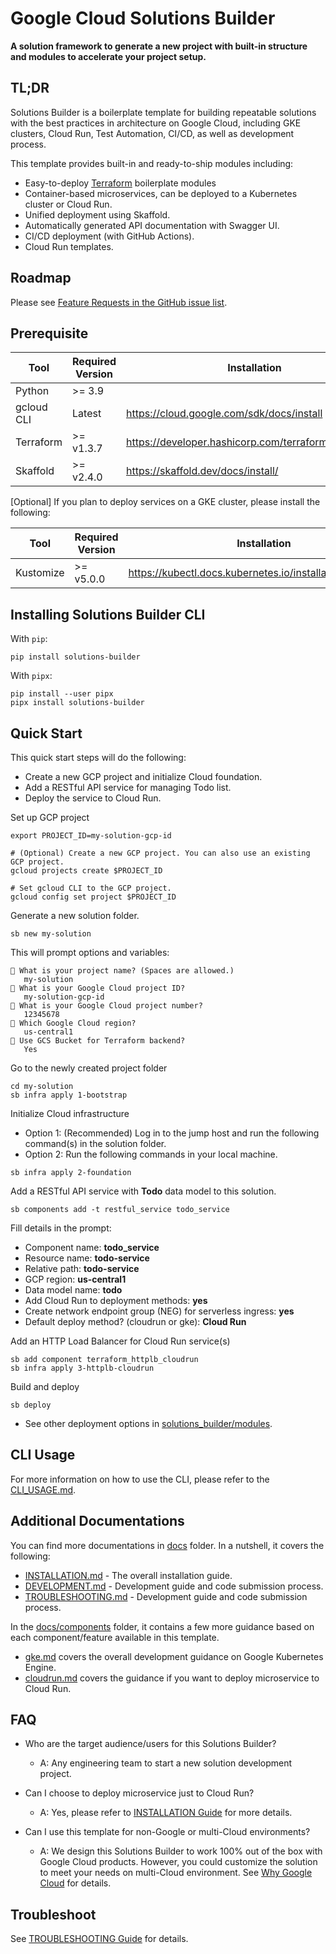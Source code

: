 # Google Cloud Solutions Builder

**A solution framework to generate a new project with built-in structure and modules
to accelerate your project setup.**

## TL;DR

Solutions Builder is a boilerplate template for building repeatable
solutions with the best practices in architecture on Google Cloud, including GKE
clusters, Cloud Run, Test Automation, CI/CD, as well as development process.

This template provides built-in and ready-to-ship modules including:
* Easy-to-deploy [Terraform](https://www.terraform.io/) boilerplate modules
* Container-based microservices, can be deployed to a Kubernetes cluster or Cloud Run.
* Unified deployment using Skaffold.
* Automatically generated API documentation with Swagger UI.
* CI/CD deployment (with GitHub Actions).
* Cloud Run templates.

## Roadmap

Please see [Feature Requests in the GitHub issue list](https://github.com/GoogleCloudPlatform/solutions-builder/issues?q=is%3Aopen+is%3Aissue+label%3A%22feature+request%22).

## Prerequisite

| Tool       | Required Version | Installation                                        |
|------------|------------------|-----------------------------------------------------|
| Python     | &gt;= 3.9        |                                                     |
| gcloud CLI | Latest           | https://cloud.google.com/sdk/docs/install           |
| Terraform  | &gt;= v1.3.7     | https://developer.hashicorp.com/terraform/downloads |
| Skaffold   | &gt;= v2.4.0     | https://skaffold.dev/docs/install/                  |

[Optional] If you plan to deploy services on a GKE cluster, please install the following:

| Tool      | Required Version | Installation                                               |
|-----------|------------------|------------------------------------------------------------|
| Kustomize | &gt;= v5.0.0     | https://kubectl.docs.kubernetes.io/installation/kustomize/ |

## Installing Solutions Builder CLI

With `pip`:
```
pip install solutions-builder
```

With `pipx`:
```
pip install --user pipx
pipx install solutions-builder
```

## Quick Start

This quick start steps will do the following:
- Create a new GCP project and initialize Cloud foundation.
- Add a RESTful API service for managing Todo list.
- Deploy the service to Cloud Run.

Set up GCP project
```
export PROJECT_ID=my-solution-gcp-id

# (Optional) Create a new GCP project. You can also use an existing GCP project.
gcloud projects create $PROJECT_ID

# Set gcloud CLI to the GCP project.
gcloud config set project $PROJECT_ID
```

Generate a new solution folder.
```
sb new my-solution
```

This will prompt options and variables:
```
🎤 What is your project name? (Spaces are allowed.)
   my-solution
🎤 What is your Google Cloud project ID?
   my-solution-gcp-id
🎤 What is your Google Cloud project number?
   12345678
🎤 Which Google Cloud region?
   us-central1
🎤 Use GCS Bucket for Terraform backend?
   Yes
```

Go to the newly created project folder
```
cd my-solution
sb infra apply 1-bootstrap
```

Initialize Cloud infrastructure
- Option 1: (Recommended) Log in to the jump host and run the following command(s) in the solution folder.
- Option 2: Run the following commands in your local machine.
```
sb infra apply 2-foundation
```

Add a RESTful API service with **Todo** data model to this solution.
```
sb components add -t restful_service todo_service
```

Fill details in the prompt:
- Component name: **todo_service**
- Resource name: **todo-service**
- Relative path: **todo-service**
- GCP region: **us-central1**
- Data model name: **todo**
- Add Cloud Run to deployment methods: **yes**
- Create network endpoint group (NEG) for serverless ingress: **yes**
- Default deploy method? (cloudrun or gke): **Cloud Run**

Add an HTTP Load Balancer for Cloud Run service(s)
```
sb add component terraform_httplb_cloudrun
sb infra apply 3-httplb-cloudrun
```

Build and deploy
```
sb deploy
```
- See other deployment options in [solutions_builder/modules](solutions_builder/modules).

## CLI Usage

For more information on how to use the CLI, please refer to the [CLI_USAGE.md](docs/CLI_USAGE.md).

## Additional Documentations

You can find more documentations in [docs](docs) folder. In a nutshell, it covers the following:
- [INSTALLATION.md](docs/INSTALLATION.md) - The overall installation guide.
- [DEVELOPMENT.md](docs/DEVELOPMENT.md) - Development guide and code submission process.
- [TROUBLESHOOTING.md](docs/TROUBLESHOOTING.md) - Development guide and code submission process.

In the [docs/components](docs/components) folder, it contains a few more guidance based on each component/feature available in this template.
- [gke.md](docs/components/gke.md) covers the overall development guidance on Google Kubernetes Engine.
- [cloudrun.md](docs/components/cloudrun.md) covers the guidance if you want to deploy microservice to Cloud Run.

## FAQ
- Who are the target audience/users for this Solutions Builder?
  - A: Any engineering team to start a new solution development project.

- Can I choose to deploy microservice just to Cloud Run?
  - A: Yes, please refer to [INSTALLATION Guide](docs/INSTALLATION.md) for more details.

- Can I use this template for non-Google or multi-Cloud environments?
  - A: We design this Solutions Builder to work 100% out of the box with Google Cloud products. However, you could customize the solution to meet your needs on multi-Cloud environment. See [Why Google Cloud](https://cloud.google.com/why-google-cloud) for details.

## Troubleshoot

See [TROUBLESHOOTING Guide](docs/TROUBLESHOOTING.md) for details.
